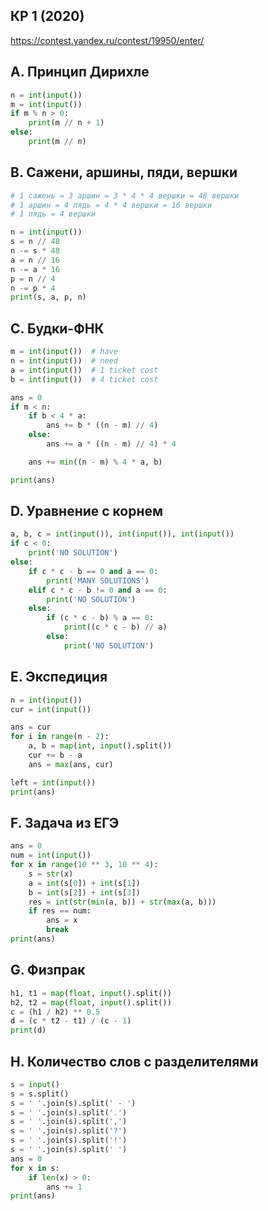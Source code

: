## КР 1 (2020)
https://contest.yandex.ru/contest/19950/enter/

## A. Принцип Дирихле
```python
n = int(input())
m = int(input())
if m % n > 0:
    print(m // n + 1)
else:
    print(m // n)
```

## B. Сажени, аршины, пяди, вершки
```python
# 1 сажень = 3 аршин = 3 * 4 * 4 вершки = 48 вершки
# 1 аршин = 4 пядь = 4 * 4 вершки = 16 вершки
# 1 пядь = 4 вершки

n = int(input())
s = n // 48
n -= s * 48
a = n // 16
n -= a * 16
p = n // 4
n -= p * 4
print(s, a, p, n)
```

## C. Будки-ФНК

```python
m = int(input())  # have
n = int(input())  # need
a = int(input())  # 1 ticket cost
b = int(input())  # 4 ticket cost

ans = 0
if m < n:
    if b < 4 * a:
        ans += b * ((n - m) // 4)
    else:
        ans += a * ((n - m) // 4) * 4

    ans += min((n - m) % 4 * a, b)

print(ans)
```
## D. Уравнение с корнем
```python
a, b, c = int(input()), int(input()), int(input())
if c < 0:
    print('NO SOLUTION')
else:
    if c * c - b == 0 and a == 0:
        print('MANY SOLUTIONS')
    elif c * c - b != 0 and a == 0:
        print('NO SOLUTION')
    else:
        if (c * c - b) % a == 0:
            print((c * c - b) // a)
        else:
            print('NO SOLUTION')
```

## E. Экспедиция
```python
n = int(input())
cur = int(input())

ans = cur
for i in range(n - 2):
    a, b = map(int, input().split())
    cur += b - a
    ans = max(ans, cur)

left = int(input())
print(ans)
```

## F. Задача из ЕГЭ
```python
ans = 0
num = int(input())
for x in range(10 ** 3, 10 ** 4):
    s = str(x)
    a = int(s[0]) + int(s[1])
    b = int(s[2]) + int(s[3])
    res = int(str(min(a, b)) + str(max(a, b)))
    if res == num:
        ans = x
        break
print(ans)
```

## G. Физпрак

```python
h1, t1 = map(float, input().split())
h2, t2 = map(float, input().split())
c = (h1 / h2) ** 0.5
d = (c * t2 - t1) / (c - 1)
print(d)
```

## H. Количество слов с разделителями
```python
s = input()
s = s.split()
s = ' '.join(s).split(' - ')
s = ' '.join(s).split('.')
s = ' '.join(s).split(',')
s = ' '.join(s).split('?')
s = ' '.join(s).split('!')
s = ' '.join(s).split(' ')
ans = 0
for x in s:
    if len(x) > 0:
        ans += 1
print(ans)
```
